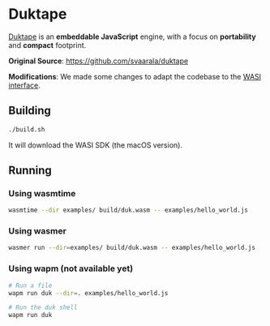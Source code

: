 # Duktape

[Duktape](http://duktape.org/) is an **embeddable JavaScript** engine,
with a focus on **portability** and **compact** footprint.

**Original Source**: https://github.com/svaarala/duktape

**Modifications**: We made some changes to adapt the codebase to the [WASI interface](https://wapm.io/interface/wasi).

## Building

```bash
./build.sh
```

It will download the WASI SDK (the macOS version).

## Running

### Using wasmtime

```bash
wasmtime --dir examples/ build/duk.wasm -- examples/hello_world.js
```

### Using wasmer

```bash
wasmer run --dir=examples/ build/duk.wasm -- examples/hello_world.js
```

### Using wapm (not available yet)

```bash
# Run a file
wapm run duk --dir=. examples/hello_world.js

# Run the duk shell
wapm run duk
```
